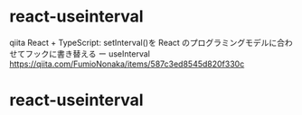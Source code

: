 # react-useinterval

qiita
React + TypeScript: setInterval()を React のプログラミングモデルに合わせてフックに書き替える ー useInterval
https://qiita.com/FumioNonaka/items/587c3ed8545d820f330c
# react-useinterval
